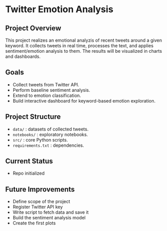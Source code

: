 # Twitter Emotion Analysis

## Project Overview
This project realizes an emotional analyzis of recent tweets around a given keyword.
It collects tweets in real time, processes the text, and applies sentiment/emotion analysis to them.
The results will be visualized in charts and dashboards.

## Goals
- Collect tweets from Twitter API.
- Perform baseline sentiment analysis.
- Extend to emotion classification.
- Build interactive dashboard for keyword-based emotion exploration.

## Project Structure
- `data/` : datasets of collected tweets.
- `notebooks/` : exploratory notebooks.
- `src/` : core Python scripts.
- `requirements.txt` : dependencies.

## Current Status
- Repo initialized

## Future Improvements
- Define scope of the project
- Register Twitter API key
- Write script to fetch data and save it
- Build the sentiment analysis model
- Create the first plots